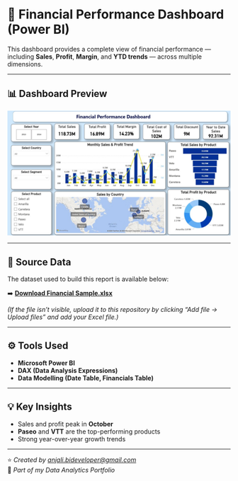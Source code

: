 # 🧮 Financial Performance Dashboard (Power BI)

This dashboard provides a complete view of financial performance — including **Sales**, **Profit**, **Margin**, and **YTD trends** — across multiple dimensions.

---

## 📊 Dashboard Preview
![Financial Performance Dashboard](Financial%20Analysis%20Dashboard.jpg)

---

## 📂 Source Data

The dataset used to build this report is available below:

➡️ [**Download Financial Sample.xlsx**](Financial%20Sample.xlsx)

*(If the file isn’t visible, upload it to this repository by clicking “Add file → Upload files” and add your Excel file.)*

---

## ⚙️ Tools Used
- **Microsoft Power BI**
- **DAX (Data Analysis Expressions)**
- **Data Modelling (Date Table, Financials Table)**

---

## 💡 Key Insights
- Sales and profit peak in **October**
- **Paseo** and **VTT** are the top-performing products
- Strong year-over-year growth trends

---

⭐ *Created by anjali.bideveloper@gmail.com*  
📍 *Part of my Data Analytics Portfolio*
